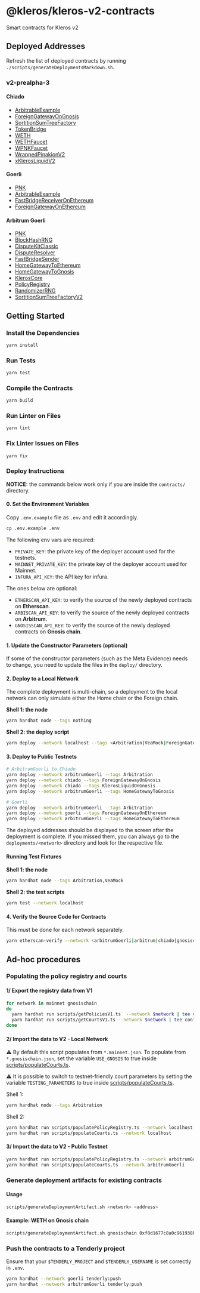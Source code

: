 # @kleros/kleros-v2-contracts

Smart contracts for Kleros v2

## Deployed Addresses

Refresh the list of deployed contracts by running `./scripts/generateDeploymentsMarkdown.sh`.

### v2-prealpha-3

#### Chiado

- [ArbitrableExample](https://blockscout.com/gnosis/chiado/address/0xc0fcc96BFd78e36550FCaB434A9EE1210B57225b)
- [ForeignGatewayOnGnosis](https://blockscout.com/gnosis/chiado/address/0x87142b7E9C7D026776499120D902AF8896C07894)
- [SortitionSumTreeFactory](https://blockscout.com/gnosis/chiado/address/0xc7e3BF90299f6BD9FA7c3703837A9CAbB5743636)
- [TokenBridge](https://blockscout.com/gnosis/chiado/address/0xbb3c86f9918C3C1d83668fA84e79E876d147fFf2)
- [WETH](https://blockscout.com/gnosis/chiado/address/0x014A442480DbAD767b7615E55E271799889FA1a7)
- [WETHFaucet](https://blockscout.com/gnosis/chiado/address/0x395014fddc3b12F9a78ED8E57DA162Fd77E12bE3)
- [WPNKFaucet](https://blockscout.com/gnosis/chiado/address/0x5898aeE045A25B276369914c3448B72a41758B2c)
- [WrappedPinakionV2](https://blockscout.com/gnosis/chiado/address/0xD75E27A56AaF9eE7F8d9A472a8C2EF2f65a764dd)
- [xKlerosLiquidV2](https://blockscout.com/gnosis/chiado/address/0x34E520dc1d2Db660113b64724e14CEdCD01Ee879)

#### Goerli

- [PNK](https://goerli.etherscan.io/token/0xA3B02bA6E10F55fb177637917B1b472da0110CcC)
- [ArbitrableExample](https://goerli.etherscan.io/address/0xd78dcdde2c5a2bd4bb246bc7db6994b95f7c442c)
- [FastBridgeReceiverOnEthereum](https://goerli.etherscan.io/address/0x8F53f533531a40BdaA832254e282ed1b21D83F71)
- [ForeignGatewayOnEthereum](https://goerli.etherscan.io/address/0x4401a368dea8d5761aeeffd3c4a674086dea0666)

#### Arbitrum Goerli

- [PNK](https://goerli.arbiscan.io/token/0x4DEeeFD054434bf6721eF39Aa18EfB3fd0D12610/token-transfers)
- [BlockHashRNG](https://goerli.arbiscan.io/address/0x68eE49dfD9d76f3386257a3D0e0A85c0A5519bBD)
- [DisputeKitClassic](https://goerli.arbiscan.io/address/0x0b24767Ae86Da2F5B442B2A524d3D9809CD0B5B2)
- [DisputeResolver](https://goerli.arbiscan.io/address/0x311eB7f0fcA3037DF4F02f2F3470d295228F474D)
- [FastBridgeSender](https://goerli.arbiscan.io/address/0x4d18b9792e0D8F5aF696E71dBEDff8fcBEed6e8C)
- [HomeGatewayToEthereum](https://goerli.arbiscan.io/address/0xed12799915180a257985631fbD2ead261eD838cf)
- [HomeGatewayToGnosis](https://goerli.arbiscan.io/address/0x12613A66F1E5A2086374e103F66BF0eddA5d1478)
- [KlerosCore](https://goerli.arbiscan.io/address/0xD08Ab99480d02bf9C092828043f611BcDFEA917b)
- [PolicyRegistry](https://goerli.arbiscan.io/address/0xC5655728387Ce5E2aAA22138114E5777370aBDae)
- [RandomizerRNG](https://goerli.arbiscan.io/address/0x5145bde18F44513CfBa4906F07105b47674b0c94)
- [SortitionSumTreeFactoryV2](https://goerli.arbiscan.io/address/0x678E676fd0048da8c35d5B03fabB53a7beBf73A6)

## Getting Started

### Install the Dependencies

```bash
yarn install
```

### Run Tests

```bash
yarn test
```

### Compile the Contracts

```bash
yarn build
```

### Run Linter on Files

```bash
yarn lint
```

### Fix Linter Issues on Files

```bash
yarn fix
```

### Deploy Instructions

**NOTICE:** the commands below work only if you are inside the `contracts/` directory.

#### 0. Set the Environment Variables

Copy `.env.example` file as `.env` and edit it accordingly.

```bash
cp .env.example .env
```

The following env vars are required:

- `PRIVATE_KEY`: the private key of the deployer account used for the testnets.
- `MAINNET_PRIVATE_KEY`: the private key of the deployer account used for Mainnet.
- `INFURA_API_KEY`: the API key for infura.

The ones below are optional:

- `ETHERSCAN_API_KEY`: to verify the source of the newly deployed contracts on **Etherscan**.
- `ARBISCAN_API_KEY`: to verify the source of the newly deployed contracts on **Arbitrum**.
- `GNOSISSCAN_API_KEY`: to verify the source of the newly deployed contracts on **Gnosis chain**.

#### 1. Update the Constructor Parameters (optional)

If some of the constructor parameters (such as the Meta Evidence) needs to change, you need to update the files in the `deploy/` directory.

#### 2. Deploy to a Local Network

The complete deployment is multi-chain, so a deployment to the local network can only simulate either the Home chain or the Foreign chain.

**Shell 1: the node**

```bash
yarn hardhat node --tags nothing
```

**Shell 2: the deploy script**

```bash
yarn deploy --network localhost --tags <Arbitration|VeaMock|ForeignGatewayOnEthereum|HomeGateway>
```

#### 3. Deploy to Public Testnets

```bash
# ArbitrumGoerli to Chiado
yarn deploy --network arbitrumGoerli --tags Arbitration
yarn deploy --network chiado --tags ForeignGatewayOnGnosis
yarn deploy --network chiado --tags KlerosLiquidOnGnosis
yarn deploy --network arbitrumGoerli --tags HomeGatewayToGnosis

# Goerli
yarn deploy --network arbitrumGoerli --tags Arbitration
yarn deploy --network goerli --tags ForeignGatewayOnEthereum
yarn deploy --network arbitrumGoerli --tags HomeGatewayToEthereum
```

The deployed addresses should be displayed to the screen after the deployment is complete. If you missed them, you can always go to the `deployments/<network>` directory and look for the respective file.

#### Running Test Fixtures

**Shell 1: the node**

```bash
yarn hardhat node --tags Arbitration,VeaMock
```

**Shell 2: the test scripts**

```bash
yarn test --network localhost
```

#### 4. Verify the Source Code for Contracts

This must be done for each network separately.

```bash
yarn etherscan-verify --network <arbitrumGoerli|arbitrum|chiado|gnosischain|goerli|mainnet>
```

## Ad-hoc procedures

### Populating the policy registry and courts

#### 1/ Export the registry data from V1

```bash
for network in mainnet gnosischain
do
  yarn hardhat run scripts/getPoliciesV1.ts  --network $network | tee config/policies.v1.$network.json
  yarn hardhat run scripts/getCourtsV1.ts --network $network | tee config/courts.v1.$network.json
done
```

#### 2/ Import the data to V2 - Local Network

:warning: By default this script populates from `*.mainnet.json`. To populate from `*.gnosischain.json`, set the variable `USE_GNOSIS` to true inside [scripts/populateCourts.ts](scripts/populateCourts.ts).

:warning: It is possible to switch to testnet-friendly court parameters by setting the variable `TESTING_PARAMETERS` to true inside [scripts/populateCourts.ts](scripts/populateCourts.ts).

Shell 1:

```bash
yarn hardhat node --tags Arbitration
```

Shell 2:

```bash
yarn hardhat run scripts/populatePolicyRegistry.ts --network localhost
yarn hardhat run scripts/populateCourts.ts --network localhost
```

#### 3/ Import the data to V2 - Public Testnet

```bash
yarn hardhat run scripts/populatePolicyRegistry.ts --network arbitrumGoerli
yarn hardhat run scripts/populateCourts.ts --network arbitrumGoerli
```

### Generate deployment artifacts for existing contracts

#### Usage

```bash
scripts/generateDeploymentArtifact.sh <network> <address>
```

#### Example: WETH on Gnosis chain

```bash
scripts/generateDeploymentArtifact.sh gnosischain 0xf8d1677c8a0c961938bf2f9adc3f3cfda759a9d9 > deployments/gnosischain/WETH.json
```

### Push the contracts to a Tenderly project

Ensure that your `$TENDERLY_PROJECT` and `$TENDERLY_USERNAME` is set correctly in `.env`.

```bash
yarn hardhat --network goerli tenderly:push
yarn hardhat --network arbitrumGoerli tenderly:push
```
